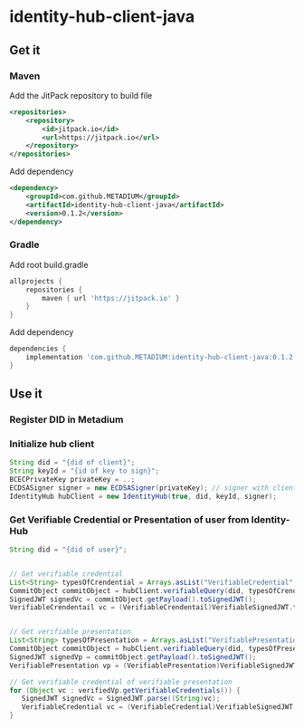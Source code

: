 # identity-hub-client-java

## Get it
### Maven
Add the JitPack repository to build file

```xml
<repositories>
    <repository>
        <id>jitpack.io</id>
        <url>https://jitpack.io</url>
    </repository>
</repositories>
```

Add dependency

```xml
<dependency>
    <groupId>com.github.METADIUM</groupId>
    <artifactId>identity-hub-client-java</artifactId>
    <version>0.1.2</version>
</dependency>
```
### Gradle
Add root build.gradle

```gradle
allprojects {
    repositories {
        maven { url 'https://jitpack.io' }
    }
}
```
Add dependency

```gradle
dependencies {
    implementation 'com.github.METADIUM:identity-hub-client-java:0.1.2'
}
```


## Use it

### Register DID in Metadium



### Initialize hub client
```java
String did = "{did of client}";
String keyId = "{id of key to sign}";
BCECPrivateKey privateKey = ..;
ECDSASigner signer = new ECDSASigner(privateKey); // signer with client private key 
IdentityHub hubClient = new IdentityHub(true, did, keyId, signer);
```

### Get Verifiable Credential or Presentation of user from Identity-Hub
```java
String did = "{did of user}";


// Get verifiable credential
List<String> typesOfCrendential = Arrays.asList("VerifiableCredential", "NameCredential");
CommitObject commitObject = hubClient.verifiableQuery(did, typesOfCrendential, privateKey);
SignedJWT signedVc = commitObject.getPayload().toSignedJWT();
VerifiableCrendentail vc = (VerifiableCrendentail)VerifiableSignedJWT.toVerifiable(signedVc);


// Get verifiable presentation
List<String> typesOfPresentation = Arrays.asList("VerifiablePresentation", "ServicePresentation");
CommitObject commitObject = hubClient.verifiableQuery(did, typesOfPresentation, privateKey);
SignedJWT signedVp = commitObject.getPayload().toSignedJWT();
VerifiablePresentation vp = (VerifiablePresentation)VerifiableSignedJWT.toVerifiable(signedVp);

// Get verifiable credential of verifiable presentation
for (Object vc : verifiedVp.getVerifiableCredentials()) {
   SignedJWT signedVc = SignedJWT.parse((String)vc);
   VerifiableCredential vc = (VerifiableCredential)VerifiableSignedJWT.toVerifiable(signedVc);
}
```



